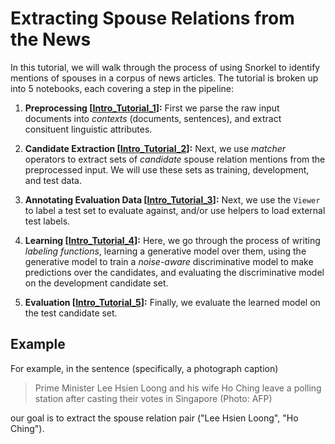 # Extracting Spouse Relations from the News

In this tutorial, we will walk through the process of using Snorkel to identify mentions of
spouses in a corpus of news articles.
The tutorial is broken up into 5 notebooks, each covering a step in the pipeline:

1. **Preprocessing [[Intro_Tutorial_1](Intro_Tutorial_1.ipynb)]:**
First we parse the raw input documents into _contexts_ (documents, sentences), and extract
consituent linguistic attributes.

2. **Candidate Extraction [[Intro_Tutorial_2](Intro_Tutorial_2.ipynb)]:**
Next, we use _matcher_ operators to extract sets of _candidate_ spouse relation mentions from the
preprocessed input. We will use these sets as training, development, and test data.

3. **Annotating Evaluation Data [[Intro_Tutorial_3](Intro_Tutorial_3.ipynb)]:**
Next, we use the `Viewer` to label a test set to evaluate against, and/or use helpers to
load external test labels.

4. **Learning [[Intro_Tutorial_4](Intro_Tutorial_4.ipynb)]:**
Here, we go through the process of writing _labeling functions_, learning a generative
model over them, using the generative model to train a _noise-aware_ discriminative
model to make predictions over the candidates, and evaluating the discriminative model
on the development candidate set.

5. **Evaluation [[Intro_Tutorial_5](Intro_Tutorial_5.ipynb)]:**
Finally, we evaluate the learned model on the test candidate set.

## Example

For example, in the sentence (specifically, a photograph caption)
> Prime Minister Lee Hsien Loong and his wife Ho Ching leave a polling station after
> casting their votes in Singapore (Photo: AFP)

our goal is to extract the spouse relation pair ("Lee Hsien Loong", "Ho Ching").
